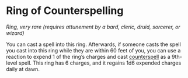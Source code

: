 # Ring of Counterspelling
*Ring, very rare (requires attunement by a bard, cleric, druid, sorcerer, or wizard)*

You can cast a spell into this ring. Afterwards, if someone casts the spell you cast into this ring while they are within 60 feet of you, you can use a reaction to expend 1 of the ring’s charges and cast [counterspell](/Magic/Spells/counterspell.md) as a 9th-level spell. This ring has 6 charges, and it regains 1d6 expended charges daily at dawn.
